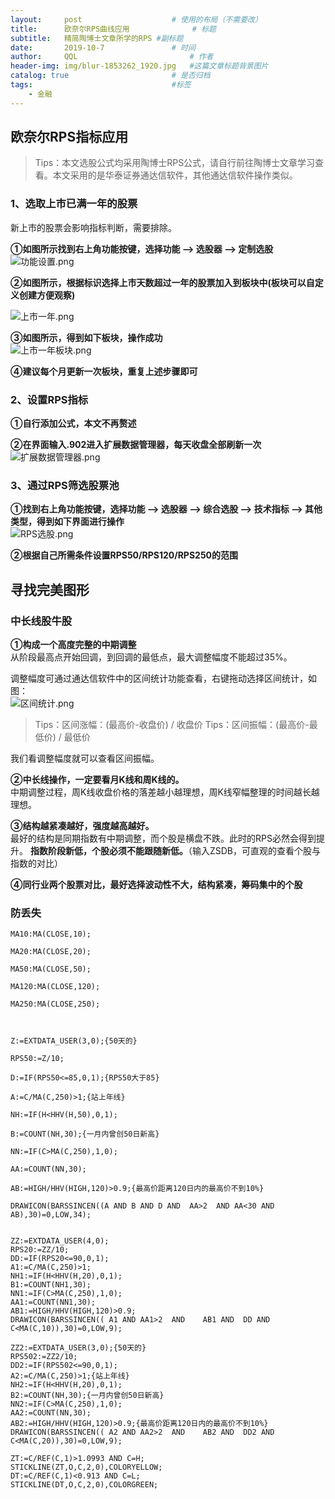```yaml
---
layout:     post   				    # 使用的布局（不需要改）
title:      欧奈尔RPS曲线应用				# 标题 
subtitle:   精简陶博士文章所学的RPS #副标题
date:       2019-10-7 				# 时间
author:     QQL 						# 作者
header-img: img/blur-1853262_1920.jpg 	#这篇文章标题背景图片
catalog: true 						# 是否归档
tags:								#标签
    - 金融
---
```


## 欧奈尔RPS指标应用

> Tips：本文选股公式均采用陶博士RPS公式，请自行前往陶博士文章学习查看。本文采用的是华泰证券通达信软件，其他通达信软件操作类似。

### 1、选取上市已满一年的股票
新上市的股票会影响指标判断，需要排除。  

**①如图所示找到右上角功能按键，选择功能 --> 选股器 --> 定制选股**  
![功能设置.png](https://i.loli.net/2019/10/07/RXB6SfAiGDcnFNI.png)  

**②如图所示，根据标识选择上市天数超过一年的股票加入到板块中(板块可以自定义创建方便观察)**  

![上市一年.png](https://i.loli.net/2019/10/07/qjGy9SKxdaD2VCk.png)  

**③如图所示，得到如下板块，操作成功**  
![上市一年板块.png](https://i.loli.net/2019/10/07/cUBGLE6okjxPdwR.png)  

**④建议每个月更新一次板块，重复上述步骤即可**  

### 2、设置RPS指标

**①自行添加公式，本文不再赘述**  

**②在界面输入.902进入扩展数据管理器，每天收盘全部刷新一次**  
![扩展数据管理器.png](https://i.loli.net/2019/10/07/p2EzhASWtlXKOc3.png)  

### 3、通过RPS筛选股票池

**①找到右上角功能按键，选择功能 -->  选股器 --> 综合选股 --> 技术指标 --> 其他类型，得到如下界面进行操作**  
![RPS选股.png](https://i.loli.net/2019/10/07/YcJqfr9yE7hvH6o.png)  

**②根据自己所需条件设置RPS50/RPS120/RPS250的范围**  

## 寻找完美图形

### 中长线股牛股

**①构成一个高度完整的中期调整**  
从阶段最高点开始回调，到回调的最低点，最大调整幅度不能超过35%。  

调整幅度可通过通达信软件中的区间统计功能查看，右键拖动选择区间统计，如图：    
![区间统计.png](https://i.loli.net/2019/10/07/jSPHEQbUweJVfxG.png)  

> Tips：区间涨幅：(最高价-收盘价) / 收盘价
> Tips：区间振幅：(最高价-最低价) / 最低价

我们看调整幅度就可以查看区间振幅。    

**②中长线操作，一定要看月K线和周K线的。**  
中期调整过程，周K线收盘价格的落差越小越理想，周K线窄幅整理的时间越长越理想。  

**③结构越紧凑越好，强度越高越好。**  
最好的结构是同期指数有中期调整，而个股是横盘不跌。此时的RPS必然会得到提升。
**指数阶段新低，个股必须不能跟随新低。**（输入ZSDB，可直观的查看个股与指数的对比）  

**④同行业两个股票对比，最好选择波动性不大，结构紧凑，筹码集中的个股**

### 防丢失

```
MA10:MA(CLOSE,10);

MA20:MA(CLOSE,20);

MA50:MA(CLOSE,50);

MA120:MA(CLOSE,120);

MA250:MA(CLOSE,250);

 

Z:=EXTDATA_USER(3,0);{50天的}

RPS50:=Z/10;

D:=IF(RPS50<=85,0,1);{RPS50大于85}

A:=C/MA(C,250)>1;{站上年线}

NH:=IF(H<HHV(H,50),0,1);

B:=COUNT(NH,30);{一月内曾创50日新高}

NN:=IF(C>MA(C,250),1,0);

AA:=COUNT(NN,30);

AB:=HIGH/HHV(HIGH,120)>0.9;{最高价距离120日内的最高价不到10%}

DRAWICON(BARSSINCEN((A AND B AND D AND  AA>2  AND AA<30 AND AB),30)=0,LOW,34);


ZZ:=EXTDATA_USER(4,0);
RPS20:=ZZ/10;
DD:=IF(RPS20<=90,0,1);
A1:=C/MA(C,250)>1;
NH1:=IF(H<HHV(H,20),0,1);
B1:=COUNT(NH1,30);
NN1:=IF(C>MA(C,250),1,0);
AA1:=COUNT(NN1,30);
AB1:=HIGH/HHV(HIGH,120)>0.9;
DRAWICON(BARSSINCEN(( A1 AND AA1>2  AND    AB1 AND  DD AND  C<MA(C,10)),30)=0,LOW,9);

ZZ2:=EXTDATA_USER(3,0);{50天的}
RPS502:=ZZ2/10;
DD2:=IF(RPS502<=90,0,1);
A2:=C/MA(C,250)>1;{站上年线}
NH2:=IF(H<HHV(H,20),0,1);
B2:=COUNT(NH,30);{一月内曾创50日新高}
NN2:=IF(C>MA(C,250),1,0);
AA2:=COUNT(NN,30);
AB2:=HIGH/HHV(HIGH,120)>0.9;{最高价距离120日内的最高价不到10%}
DRAWICON(BARSSINCEN(( A2 AND AA2>2  AND    AB2 AND  DD2 AND  C<MA(C,20)),30)=0,LOW,9);

ZT:=C/REF(C,1)>1.0993 AND C=H;
STICKLINE(ZT,O,C,2,0),COLORYELLOW;
DT:=C/REF(C,1)<0.913 AND C=L;
STICKLINE(DT,O,C,2,0),COLORGREEN;
```
